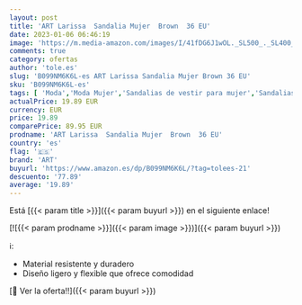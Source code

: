 ```yaml
---
layout: post
title: 'ART Larissa  Sandalia Mujer  Brown  36 EU'
date: 2023-01-06 06:46:19
image: 'https://m.media-amazon.com/images/I/41fDG6J1wOL._SL500_._SL400_.jpg'
comments: true
category: ofertas
author: 'tole.es'
slug: 'B099NM6K6L-es ART Larissa Sandalia Mujer Brown 36 EU'
sku: 'B099NM6K6L-es'
tags: [ 'Moda','Moda Mujer','Sandalias de vestir para mujer','Sandalias y palas de mujer','Zapatos para mujer','art','sandalia','🇪🇸', ]
actualPrice: 19.89 EUR
currency: EUR
price: 19.89
comparePrice: 89.95 EUR
prodname: 'ART Larissa  Sandalia Mujer  Brown  36 EU'
country: 'es'
flag: '🇪🇸'
brand: 'ART'
buyurl: 'https://www.amazon.es/dp/B099NM6K6L/?tag=tolees-21'
descuento: '77.89'
average: '19.89'
---
```


Está [{{< param title >}}]({{< param buyurl >}}) en el siguiente enlace!

[![{{< param prodname >}}]({{< param image >}})]({{< param buyurl >}})

ℹ️:

- Material resistente y duradero
- Diseño ligero y flexible que ofrece comodidad

[🛒 Ver la oferta!!]({{< param buyurl >}})
